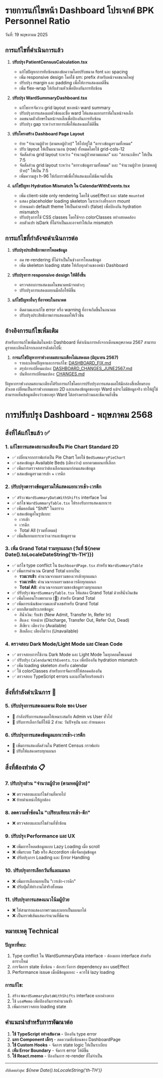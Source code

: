 # รายการแก้ไขหน้า Dashboard โปรเจกต์ BPK Personnel Ratio
วันที่: 19 พฤษภาคม 2025

## การแก้ไขที่ดำเนินการแล้ว

1. **ปรับปรุง PatientCensusCalculation.tsx**
   - แก้ไขปัญหาการทับซ้อนของข้อความโดยปรับขนาด font และ spacing
   - เพิ่ม responsive design โดยใช้ sm: prefix สำหรับหน้าจอขนาดใหญ่
   - ปรับปรุง margin และ padding เพื่อให้การแสดงผลดีขึ้น
   - เพิ่ม flex-wrap ให้กับส่วนหัวเพื่อป้องกันการทับซ้อน

2. **ปรับปรุง WardSummaryDashboard.tsx**
   - แก้ไขการจัดวาง grid layout ของหน้า ward summary
   - ปรับปรุงการแสดงผลหัวข้อและชื่อ ward ให้แสดงแยกบรรทัดในหน้าจอเล็ก
   - ลดขนาดตัวอักษรในหน้าจอเล็กเพื่อป้องกันการทับซ้อน
   - ปรับปรุง gap ระหว่างรายการเพื่อให้แสดงผลได้ดีขึ้น

3. **ปรับโครงสร้าง Dashboard Page Layout**
   - ย้าย "จำนวนผู้ป่วย (ตามหอผู้ป่วย)" ให้ไปอยู่ใต้ "ตารางข้อมูลรวมทั้งหมด"
   - ปรับ layout ให้เป็นแนวนอน (row) ทั้งหมดโดยใช้ grid-cols-12
   - จัดสัดส่วน grid layout ระหว่าง "จำนวนผู้ป่วยตามแผนก" และ "สถานะเตียง" ให้เป็น 7:5
   - จัดสัดส่วน grid layout ระหว่าง "ตารางข้อมูลรวมทั้งหมด" และ "จำนวนผู้ป่วย (ตามหอผู้ป่วย)" ให้เป็น 7:5
   - เพิ่มความสูง h-96 ให้กับกราฟเพื่อให้แสดงผลได้ชัดเจนยิ่งขึ้น

4. **แก้ไขปัญหา Hydration Mismatch ใน CalendarWithEvents.tsx**
   - เพิ่ม client-side only rendering โดยใช้ useEffect และ state `mounted`
   - แสดง placeholder loading skeleton ในระหว่างที่รอการ mount
   - กำหนดค่า default theme ให้เป็นค่าตายตัว (false) เพื่อป้องกัน hydration mismatch
   - ปรับปรุงการใช้ CSS classes โดยใช้จาก colorClasses อย่างสอดคล้อง
   - ลบตัวแปร isDark ที่ไม่จำเป็นและอาจทำให้เกิด mismatch

## การแก้ไขที่กำลังจะดำเนินการต่อ

1. **ปรับปรุงประสิทธิภาพการโหลดข้อมูล**
   - ลด re-rendering ที่ไม่จำเป็นในช่วงการโหลดข้อมูล
   - เพิ่ม skeleton loading state ให้กับทุกส่วนของหน้า Dashboard

2. **ปรับปรุงการ responsive design ให้ดียิ่งขึ้น**
   - ตรวจสอบการแสดงผลในขนาดหน้าจอต่างๆ
   - ปรับปรุงการแสดงผลบนมือถือให้ดีขึ้น

3. **แก้ไขปัญหาอื่นๆ ที่อาจพบในอนาคต**
   - ติดตามและแก้ไข error หรือ warning ที่อาจเกิดขึ้นในอนาคต
   - ปรับปรุงประสิทธิภาพการแสดงผลให้เร็วขึ้น

## อ้างอิงการแก้ไขเพิ่มเติม

สำหรับการแก้ไขเพิ่มเติมในหน้า Dashboard ที่ดำเนินการหลังจากเดือนพฤษภาคม 2567 สามารถดูรายละเอียดได้จากเอกสารดังต่อไปนี้:

1. **การแก้ไขปัญหากราฟวงกลมสถานะเตียงไม่แสดงผล (มิถุนายน 2567)**
   - รายละเอียดปัญหาและการแก้ไข: [DASHBOARD_FIX.md](./DASHBOARD_FIX.md)
   - สรุปการเปลี่ยนแปลง: [DASHBOARD_CHANGES_JUNE2567.md](./DASHBOARD_CHANGES_JUNE2567.md)
   - บันทึกการเปลี่ยนแปลง: [CHANGES.md](./CHANGES.md)

ปัญหากราฟวงกลมสถานะเตียงได้รับการแก้ไขโดยการปรับปรุงการแสดงผลให้มีกล่องสี่เหลี่ยมรอบตัวเลข เปลี่ยนเป็นกราฟวงกลมแบบ 2D และแสดงข้อมูลของทุก Ward แม้จะไม่มีข้อมูลจริง ทำให้ผู้ใช้สามารถเห็นข้อมูลเตียงว่างของทุก Ward ได้อย่างครบถ้วนและชัดเจนยิ่งขึ้น

# การปรับปรุง Dashboard - พฤษภาคม 2568

## สิ่งที่ได้แก้ไขแล้ว ✅

### 1. แก้ไขการแสดงสถานะเตียงเป็น Pie Chart Standard 2D
- ✅ เปลี่ยนจากกราฟแท่งเป็น Pie Chart โดยใช้ `BedSummaryPieChart`
- ✅ แสดงข้อมูล Available Beds (เตียงว่าง) แยกตามแผนกที่เลือก
- ✅ เพิ่มการตรวจสอบว่าต้องเลือกแผนกก่อนแสดงข้อมูล
- ✅ แสดงข้อมูลรวมเวรเช้า + เวรดึก

### 2. ปรับปรุงตารางข้อมูลรวมให้แสดงแยกเวรเช้า-เวรดึก
- ✅ สร้าง `WardSummaryDataWithShifts` interface ใหม่
- ✅ แก้ไข `WardSummaryTable.tsx` ให้รองรับการแสดงแยกเวร
- ✅ เพิ่มคอลัมน์ "Shift" ในตาราง
- ✅ แสดงข้อมูลในรูปแบบ:
  - เวรเช้า
  - เวรดึก  
  - Total All (รวมทั้งหมด)
- ✅ เพิ่มสีแยกแยะระหว่างเวรและข้อมูลรวม

### 3. **เพิ่ม Grand Total รวมทุกแผนก (วันที่ ${new Date().toLocaleDateString('th-TH')})**
- ✅ แก้ไข type conflict ใน `DashboardPage.tsx` สำหรับ `WardSummaryTable`
- ✅ เพิ่มการคำนวณ Grand Total แยกเป็น:
  - **รวมเวรเช้า**: คำนวณจากผลรวมของเวรเช้าทุกแผนก
  - **รวมเวรดึก**: คำนวณจากผลรวมของเวรดึกทุกแผนก  
  - **Total All**: คำนวณจากผลรวมของข้อมูลรวมทุกแผนก
- ✅ ปรับปรุง `WardSummaryTable.tsx` ให้แสดง Grand Total ด้วยสีน้ำเงินเข้ม
- ✅ เพิ่มไอคอนโรงพยาบาล (🏥) สำหรับ Grand Total
- ✅ เพิ่มการเน้นข้อความและตัวเลขสำหรับ Grand Total
- ✅ แยกสีตามประเภทข้อมูล:
  - สีน้ำเงิน: รับเข้า (New Admit, Transfer In, Refer In)
  - สีแดง: จำหน่าย (Discharge, Transfer Out, Refer Out, Dead)
  - สีเขียว: เตียงว่าง (Available)
  - สีเหลือง: เตียงไม่ว่าง (Unavailable)

### 4. **ตรวจสอบ Dark Mode/Light Mode และ Clean Code**
- ✅ ตรวจสอบการใช้งาน Dark Mode และ Light Mode ในทุกคอมโพเนนต์
- ✅ ปรับปรุง `CalendarWithEvents.tsx` เพื่อป้องกัน hydration mismatch
- ✅ เพิ่ม loading skeleton สำหรับ calendar
- ✅ ใช้ colorClasses สำหรับการจัดการสีให้สอดคล้องกัน
- ✅ ตรวจสอบ TypeScript errors และแก้ไขเรียบร้อยแล้ว

## สิ่งที่กำลังดำเนินการ 🔄

### 5. ปรับปรุงการแสดงผลตาม Role ของ User
- 🔄 กำลังปรับการแสดงผลให้เหมาะสมกับ Admin vs User ทั่วไป
- 🔄 ปรับการเลือกวันที่ให้มี 2 ส่วน: วันปัจจุบัน และ กำหนดเอง

### 6. ปรับปรุงการแสดงข้อมูลแยกเวรเช้า-เวรดึก
- 🔄 เพิ่มการแสดงสัดส่วนใน Patient Census กราฟแท่ง
- 🔄 ปรับให้แสดงครบทุกแผนก

## สิ่งที่ต้องทำต่อ 📋

### 7. ปรับปรุงส่วน "จำนวนผู้ป่วย (ตามหอผู้ป่วย)"
- ❌ ตรวจสอบและแก้ไขส่วนที่หายไป
- ❌ ย้ายตำแหน่งให้ถูกต้อง

### 8. ลดความซ้ำซ้อนใน "เปรียบเทียบเวรเช้า-ดึก"  
- ❌ ตรวจสอบและแก้ไขส่วนที่ซ้ำซ้อน

### 9. ปรับปรุง Performance และ UX
- ❌ เพิ่มการโหลดข้อมูลแบบ Lazy Loading เมื่อ scroll
- ❌ เพิ่มระบบ Tab หรือ Accordion เพื่อจัดกลุ่มข้อมูล
- ❌ ปรับปรุงการ Loading และ Error Handling

### 10. ปรับปรุงการเลือกวันที่และแผนก
- ❌ เพิ่มการเลือกแยกเป็น "เวรเช้า-เวรดึก" 
- ❌ ปรับปุ่มให้ทำงานได้จริงทั้งหมด

### 11. ปรับปรุงการแสดงแนวโน้มผู้ป่วย
- ❌ ให้สามารถแสดงภาพรวมและแยกเป็นแผนกได้
- ❌ เป็นกราฟเส้นแสดงจำนวนที่ชัดเจน

## หมายเหตุ Technical

### ปัญหาที่พบ:
1. Type conflict ใน WardSummaryData interface - ต้องแยก interface สำหรับตารางใหม่
2. การจัดการ state ซับซ้อน - ต้องระวังการ dependency ของ useEffect
3. Performance issue เมื่อมีข้อมูลเยอะ - ควรใช้ lazy loading

### การแก้ไข:
1. สร้าง `WardSummaryDataWithShifts` interface แยกต่างหาก
2. ใช้ `useMemo` เพื่อป้องกันการคำนวณซ้ำ
3. เพิ่มการตรวจสอบ loading state

## คำแนะนำสำหรับการพัฒนาต่อ

1. **ใช้ TypeScript อย่างเข้มงวด** - ป้องกัน type error
2. **แยก Component เล็กๆ** - ลดความซับซ้อนของ DashboardPage
3. **ใช้ Custom Hooks** - จัดการ state logic ให้เป็นระเบียบ
4. **เพิ่ม Error Boundary** - จัดการ error ให้ดีขึ้น
5. **ใช้ React.memo** - ป้องกันการ re-render ที่ไม่จำเป็น

---
*อัปเดตล่าสุด: ${new Date().toLocaleString('th-TH')}*
